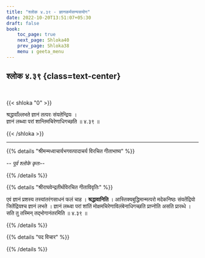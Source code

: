 ```yaml
---
title: "श्लोक ४.३९ - ज्ञानकर्मसन्यसयोग"
date: 2022-10-20T13:51:07+05:30
draft: false
book:
    toc_page: true
    next_page: Shloka40
    prev_page: Shloka38
    menu : geeta_menu
---
```




## श्लोक ४.३९ {class=text-center}

<br/>

{{< shloka  "0"  >}}

श्रद्धावाँल्लभते ज्ञानं तत्परः संयतेन्द्रियः ।  
ज्ञानं लब्ध्वा परां शान्तिमचिरेणाधिगच्छति ॥ ४.३९ ॥

{{< /shloka >}}

---


{{% details "श्रीमन्मध्वाचार्यभगवत्पादाचर्य विरचित  गीताभाष्य" %}}

-- *पूर्व श्लोके कृतः*--

{{% /details %}}



{{% details "श्रीराघवेन्द्रतीर्थविरचित गीताविवृतिः" %}}


एवं ज्ञानं प्रशस्य तस्यांतरंगसाधनं फलं चाह । **श्रद्धावानिति** ।
आस्तिक्यबुद्धिमान्मत्परो मदेकनिष्ठः संयतेंद्रियो जितेंद्रियश्च 
ज्ञानं लभते । ज्ञानं लब्ध्वा परां शांतिं 
मोक्षमचिरेणाविलंबेनाधिगच्छति प्राप्नोति असति प्रारब्धे ।
सति तु तस्मिन्‌ तद्भोगानंतरमिति ॥ ४.३९ ॥



{{% /details %}}



{{% details "पद विचार" %}}


{{% /details %}}

